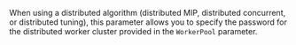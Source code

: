 When using a distributed algorithm (distributed MIP, distributed concurrent, or distributed tuning), this parameter
allows you to specify the password for the distributed worker cluster provided in the `WorkerPool` parameter.